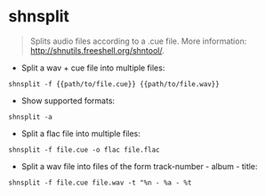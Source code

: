 # shnsplit

> Splits audio files according to a .cue file.
> More information: <http://shnutils.freeshell.org/shntool/>.

- Split a wav + cue file into multiple files:

`shnsplit -f {{path/to/file.cue}} {{path/to/file.wav}}`

- Show supported formats:

`shnsplit -a`

- Split a flac file into multiple files:

`shnsplit -f file.cue -o flac file.flac`

- Split a wav file into files of the form track-number - album - title:

`shnsplit -f file.cue file.wav -t "%n - %a - %t`

